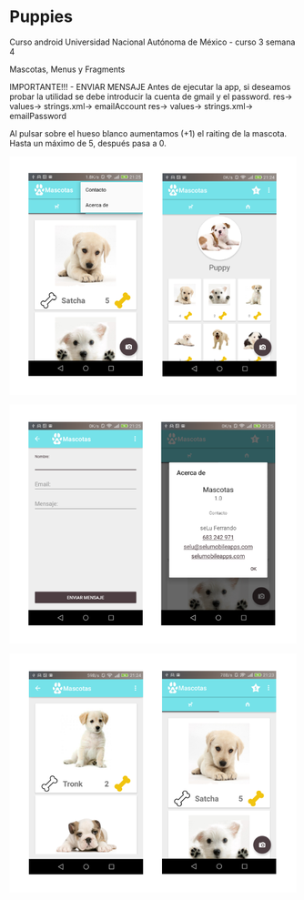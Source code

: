 ﻿# Puppies
Curso android Universidad Nacional Autónoma de México - curso 3 semana 4

Mascotas, Menus y Fragments

IMPORTANTE!!! - ENVIAR MENSAJE
	Antes de ejecutar la app, si deseamos probar la utilidad se debe introducir la cuenta de gmail y el password.
	res-> values-> strings.xml-> emailAccount
	res-> values-> strings.xml-> emailPassword

Al pulsar sobre el hueso blanco aumentamos (+1) el raiting de la mascota. Hasta un máximo de 5, después pasa a 0.

![Alt text](https://github.com/seLuFerrando/Puppies/blob/master/app/src/main/res/drawable/screenshot41.png "ViewPager - Options menu – RecyclerView")

![Alt text](https://github.com/seLuFerrando/Puppies/blob/master/app/src/main/res/drawable/screenshot42.png "Contact Form – JavaMail - About...")

![Alt text](https://github.com/seLuFerrando/Puppies/blob/master/app/src/main/res/drawable/screenshot43.png "Raiting Mascota – Favorites")

